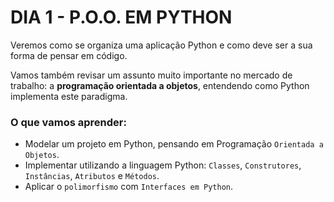 # DIA 1 - P.O.O. EM PYTHON

Veremos como se organiza uma aplicação Python e como deve ser a sua forma de pensar em código.

Vamos também revisar um assunto muito importante no mercado de trabalho: a **programação orientada a objetos**, entendendo como Python implementa este paradigma.

### O que vamos aprender:

* Modelar um projeto em Python, pensando em Programação `Orientada a Objetos`.
* Implementar utilizando a linguagem Python: `Classes`, `Construtores`, `Instâncias`, `Atributos` e `Métodos`.
* Aplicar o `polimorfismo` com `Interfaces em Python`.
